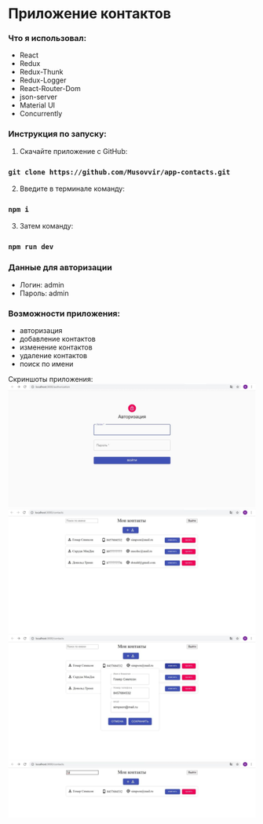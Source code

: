 # Приложение контактов

### Что я использовал:

- React
- Redux
- Redux-Thunk
- Redux-Logger
- React-Router-Dom
- json-server
- Material UI
- Concurrently

### Инструкция по запуску:

1. Скачайте приложение с GitHub:

### `git clone https://github.com/Musovvir/app-contacts.git`

2. Введите в терминале команду:

### `npm i`

3. Затем команду:

### `npm run dev`

### Данные для авторизации

- Логин: admin
- Пароль: admin

### Возможности приложения:

- авторизация
- добавление контактов
- изменение контактов
- удаление контактов
- поиск по имени

Скриншоты приложения:
![Header](https://github.com/musovvir/app-contacts/blob/main/src/assets/authorization.jpg)
![Header](https://github.com/musovvir/app-contacts/blob/main/src/assets/app-contacts.jpg)
![Header](https://github.com/musovvir/app-contacts/blob/main/src/assets/updating.jpg)
![Header](https://github.com/musovvir/app-contacts/blob/main/src/assets/search.jpg)
